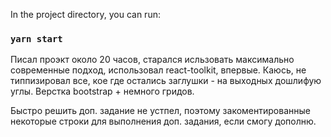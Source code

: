In the project directory, you can run:

### `yarn start`

Писал проэкт около 20 часов, старался исльзовать максимально современные подход, использовал react-toolkit, впервые. 
Каюсь, не типпизировал все, кое где остались заглушки - на выходных дошлифую углы. 
Верстка bootstrap + немного гридов.

Быстро решить доп. задание не устпел, поэтому закоментированные некоторые строки для выполнения доп. задания, если смогу дополню.